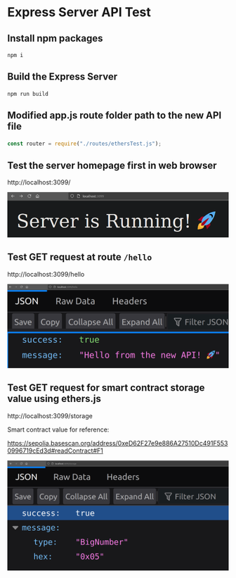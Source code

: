 # Express Server API Test

## Install npm packages

```shell
npm i
```

## Build the Express Server

```shell
npm run build
```

## Modified app.js route folder path to the new API file 

```js
const router = require("./routes/ethersTest.js");
```

## Test the server homepage first in web browser

http://localhost:3099/

<img src="https://github.com/MarcusWentz/express-server-get-async-ethers/blob/main/test_images_api_outputs/baseUrl.png" alt="baseUrl"/>

## Test GET request at route `/hello` 

http://localhost:3099/hello

<img src="https://github.com/MarcusWentz/express-server-get-async-ethers/blob/main/test_images_api_outputs/hello.png" alt="hello"/>

## Test GET request for smart contract storage value using ethers.js

http://localhost:3099/storage

Smart contract value for reference:

https://sepolia.basescan.org/address/0xeD62F27e9e886A27510Dc491F5530996719cEd3d#readContract#F1

<img src="https://github.com/MarcusWentz/express-server-get-async-ethers/blob/main/test_images_api_outputs/smartContract.png" alt="smartContract"/>
